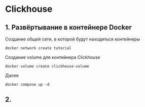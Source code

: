# Clickhouse

## 1. Развёртывание в контейнере Docker

Создание общей сети, в которой будут находиться контейнеры

`docker network create tutorial`

Создание volume для контейнера Clickhouse

`docker volume create clickhouse-volume`

Далее

`docker compose up -d`

## 2.